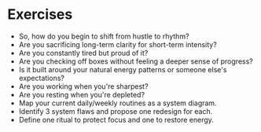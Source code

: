 # Exercises

- So, how do you begin to shift from hustle to rhythm?
- Are you sacrificing long-term clarity for short-term intensity?
- Are you constantly tired but proud of it?
- Are you checking off boxes without feeling a deeper sense of progress?
- Is it built around your natural energy patterns or someone else's expectations?
- Are you working when you're sharpest?
- Are you resting when you're depleted?
- Map your current daily/weekly routines as a system diagram.
- Identify 3 system flaws and propose one redesign for each.
- Define one ritual to protect focus and one to restore energy.
